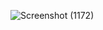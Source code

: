 ![Screenshot (1172)](https://github.com/user-attachments/assets/0977adfe-c531-4b3e-894b-5728ccd25586)

